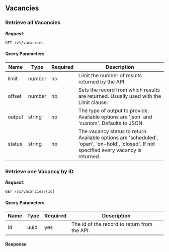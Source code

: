 ## Vacancies

### Retrieve all Vacancies

***Request***:
```
GET /v1/vacancies
```
#### Query Parameters

| Name | Type | Required | Description |
|---|---|---|---|
| limit | number | no | Limit the number of results returned by the API. |
| offset | number | no | Sets the record from which results are returned. Usually used with the Limit clause.  |
| output | string | no | The type of output to provide. Available options are 'json' and 'custom'. Defaults to JSON. |
| status | string | no | The vacancy status to return. Available options are 'scheduled', 'open', 'on-hold', 'closed'. If not specified every vacancy is returned. |

### Retrieve one Vacancy by ID

***Request***:
```
GET /v1/vacancies/{id}
```
#### Query Parameters

| Name | Type | Required | Description |
|---|---|---|---|
| id | uuid | yes | The id of the record to return from the API. |

#### Response
